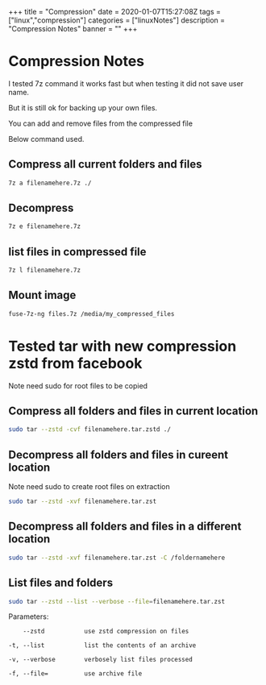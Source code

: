 +++
title = "Compression"
date = 2020-01-07T15:27:08Z
tags = ["linux","compression"]
categories = ["linuxNotes"]
description = "Compression Notes"
banner = ""
+++

# Compression Notes

I tested 7z command it works fast but when testing it did not save user name.

But it is still ok for backing up your own files.

You can add and remove files from the compressed file

Below command used.

## Compress all current folders and files

```bash
7z a filenamehere.7z ./
```
## Decompress 

```bash
7z e filenamehere.7z
```

## list files in compressed file

```bash
7z l filenamehere.7z
```

## Mount image

```bash
fuse-7z-ng files.7z /media/my_compressed_files
```

# Tested tar with new compression zstd from facebook

Note need sudo for root files to be copied

## Compress all folders and files in current location

```bash
sudo tar --zstd -cvf filenamehere.tar.zstd ./
```

## Decompress all folders and files in cureent location

Note need sudo to create root files on extraction 

```bash
sudo tar --zstd -xvf filenamehere.tar.zst
```

## Decompress all folders and files in a different location

```bash
sudo tar --zstd -xvf filenamehere.tar.zst -C /foldernamehere
```

## List files and folders

```bash
sudo tar --zstd --list --verbose --file=filenamehere.tar.zst
```

Parameters:

        --zstd           use zstd compression on files

    -t, --list           list the contents of an archive

    -v, --verbose        verbosely list files processed

    -f, --file=          use archive file
